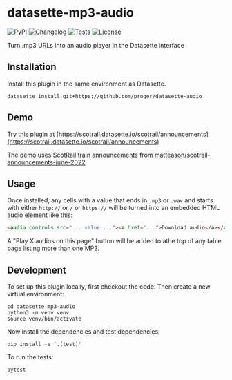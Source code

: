 # datasette-mp3-audio

[![PyPI](https://img.shields.io/pypi/v/datasette-mp3-audio.svg)](https://pypi.org/project/datasette-mp3-audio/)
[![Changelog](https://img.shields.io/github/v/release/simonw/datasette-mp3-audio?include_prereleases&label=changelog)](https://github.com/simonw/datasette-mp3-audio/releases)
[![Tests](https://github.com/simonw/datasette-mp3-audio/workflows/Test/badge.svg)](https://github.com/simonw/datasette-mp3-audio/actions?query=workflow%3ATest)
[![License](https://img.shields.io/badge/license-Apache%202.0-blue.svg)](https://github.com/simonw/datasette-mp3-audio/blob/main/LICENSE)

Turn .mp3 URLs into an audio player in the Datasette interface

## Installation

Install this plugin in the same environment as Datasette.

    datasette install git+https://github.com/proger/datasette-audio

## Demo

Try this plugin at [https://scotrail.datasette.io/scotrail/announcements](https://scotrail.datasette.io/scotrail/announcements)

The demo uses ScotRail train announcements from [matteason/scotrail-announcements-june-2022](https://github.com/matteason/scotrail-announcements-june-2022).

## Usage

Once installed, any cells with a value that ends in `.mp3` or `.wav` and starts with either `http://` or `/` or `https://` will be turned into an embedded HTML audio element like this:

```html
<audio controls src="... value ..."><a href="...">Download audio</a></audio>
```

A "Play X audios on this page" button will be added to athe top of any table page listing more than one MP3.

## Development

To set up this plugin locally, first checkout the code. Then create a new virtual environment:

    cd datasette-mp3-audio
    python3 -m venv venv
    source venv/bin/activate

Now install the dependencies and test dependencies:

    pip install -e '.[test]'

To run the tests:

    pytest
